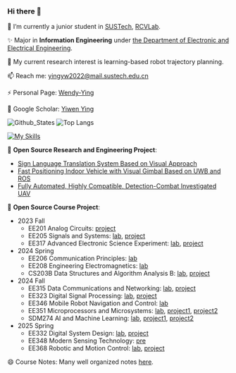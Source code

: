 ### Hi there 👋

🏫 I’m currently a junior student in [SUSTech](https://www.sustech.edu.cn/), [RCVLab](https://rcvlab.eee.sustech.edu.cn/).

✨ Major in **Information Engineering** under [the Department of Electronic and Electrical Engineering](https://eee.sustech.edu.cn/).

👀 My current research interest is learning-based robot trajectory planning.

📫 Reach me: yingyw2022@mail.sustech.edu.cn

⚡ Personal Page: [Wendy-Ying](https://Wendy-Ying.github.io)

🚀 Google Scholar: [Yiwen Ying](https://scholar.google.com/citations?user=amrm3eEAAAAJ)
<!---
Wendy-Ying/Wendy-Ying is a ✨ special ✨ repository because its `README.md` (this file) appears on your GitHub profile.
You can click the Preview link to take a look at your changes.
- 💞️ I’m looking to collaborate on ...
- ⚡ Fun fact: ...
- 😄 Pronouns: she/her
--->

![Github_States](https://github-readme-stats-rosy-kappa.vercel.app/api?username=Wendy-Ying&hide_border=true) 
![Top Langs](https://github-readme-stats-rosy-kappa.vercel.app/api/top-langs/?username=Wendy-Ying&layout=compact&hide_border=true&size_weight=0.15&count_weight=0.8&langs_count=8&hide=assembly,makefile,cmake,tcl,html,tex,javascript)

[![My Skills](https://skillicons.dev/icons?i=c,cpp,py,java,matlab,vscode,visualstudio,anaconda,vim,cmake,androidstudio,arduino,raspberrypi,opencv,sklearn,pytorch,tensorflow,ros,bash,github,linux,windows,md,latex,ps,pr,ae)](https://skillicons.dev)



💝 **Open Source Research and Engineering Project**:
* [Sign Language Translation System Based on Visual Approach](https://github.com/Wendy-Ying/Sign-Language-Translation-System-Based-on-Visual-Approach)
* [Fast Positioning Indoor Vehicle with Visual Gimbal Based on UWB and ROS](https://github.com/Wendy-Ying/Fast-Positioning-Indoor-Vehicle-with-Visual-Gimbal-Based-on-UWB-and-ROS)
* [Fully Automated, Highly Compatible, Detection-Combat Investigated UAV](https://github.com/Wendy-Ying/Fully-Automated-Highly-Compatible-Detection-Combat-Investigated-UAV)

🎁 **Open Source Course Project**:
* 2023 Fall
  * EE201 Analog Circuits: [project](https://github.com/Wendy-Ying/Electronic-Ocarina)
  * EE205 Signals and Systems: [lab](https://github.com/Wendy-Ying/Signals-and-Systems-Lab), [project](https://github.com/Wendy-Ying/Speech-Synthesis-And-Perception-With-Envelope-Cue)
  * EE317 Advanced Electronic Science Experiment: [lab](https://github.com/Wendy-Ying/STM32-Learning), [project](https://github.com/Wendy-Ying/Android-APP)
* 2024 Spring
  * EE206 Communication Principles: [lab](https://github.com/Wendy-Ying/Communication-Principles-Lab)
  * EE208 Engineering Electromagnetics: [lab](https://github.com/Wendy-Ying/Engineering-Electromagnetics-Lab)
  * CS203B Data Structures and Algorithm Analysis B: [lab](https://github.com/Wendy-Ying/Data-Structures-and-Algorithm-Analysis-B-Lab), [project](https://github.com/Wendy-Ying/Intelligent-Image-Scaling-System-Based-on-Seam-Carving-Algorithm)
* 2024 Fall
  * EE315 Data Communications and Networking: [lab](https://github.com/Wendy-Ying/Data-Communications-and-Networking-Lab), [project](https://github.com/Wendy-Ying/Minimum-Sim-LAN)
  * EE323 Digital Signal Processing: [lab](https://github.com/Wendy-Ying/Digital-Signal-Processing-Lab), [project](https://github.com/Wendy-Ying/Computer-Generate-Music)
  * EE346 Mobile Robot Navigation and Control: [lab](https://github.com/Wendy-Ying/Mobile-Robot-Navigation-and-Control-Lab)
  * EE351 Microprocessors and Microsystems: [lab](https://github.com/Wendy-Ying/Microprocessors-and-Microsystems-Lab), [project1](https://github.com/Wendy-Ying/Microprocessors-and-Microsystems-Midterm-Project), [project2](https://github.com/Wendy-Ying/PokeSnap)
  * SDM274 AI and Machine Learning: [lab](https://github.com/Wendy-Ying/AI-and-Machine-Learning-Lab), [project1](https://github.com/Wendy-Ying/AI4I-Binary-Classification-Prediction), [project2](https://github.com/Wendy-Ying/Wheet-Seed-Classification-Prediction)
* 2025 Spring
  * EE332 Digital System Design: [lab](https://github.com/Wendy-Ying/Digital-System-Design-Lab), [project](https://github.com/Wendy-Ying/Smart-Combination-Lock)
  * EE348 Modern Sensing Technology: [pre](https://github.com/Wendy-Ying/Modern-Sensing-Technology)
  * EE368 Robotic and Motion Control: [lab](https://github.com/Wendy-Ying/Robotic-Motion-and-Control), [project](https://github.com/Wendy-Ying/rrt_planner)

😄 Course Notes:
Many well organized notes [here](https://github.com/Wendy-Ying/Lecture-Notes).
